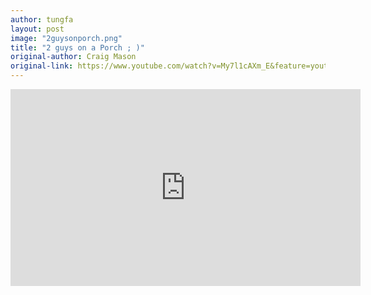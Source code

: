 ```yaml
---
author: tungfa
layout: post
image: "2guysonporch.png"
title: "2 guys on a Porch ; )"
original-author: Craig Mason
original-link: https://www.youtube.com/watch?v=My7l1cAXm_E&feature=youtu.be
---
```


<iframe width="560" height="315" src="https://www.youtube.com/embed/My7l1cAXm_E" frameborder="0" allowfullscreen></iframe>
